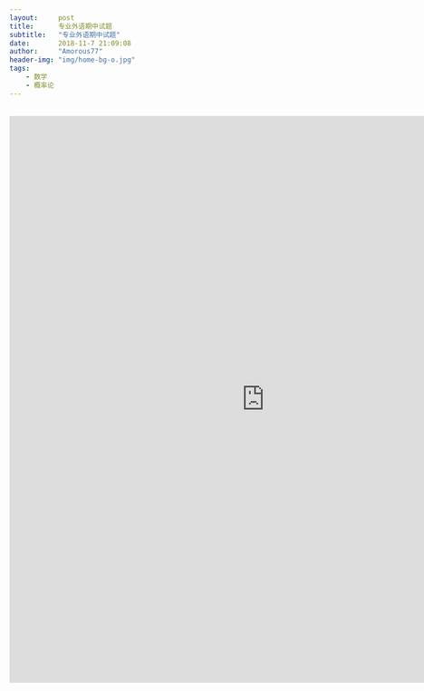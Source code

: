 ```yaml
---
layout:     post
title:      专业外语期中试题
subtitle:   "专业外语期中试题"
date:       2018-11-7 21:09:08
author:     "Amorous77"
header-img: "img/home-bg-o.jpg"
tags:
    - 数学
    - 概率论
---
```

<center>
<br>
<embed src="https://amorous77.github.io/midtermtest.pdf" type="application/pdf" width="900px" height="1000px"  /> 
<br>
</center>